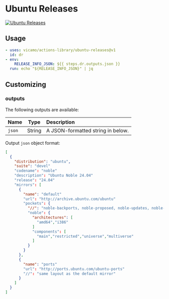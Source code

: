 # Ubuntu Releases

[![Ubuntu Releases](https://github.com/vicamo/actions-library/actions/workflows/ubuntu-releases.yml/badge.svg)](https://github.com/vicamo/actions-library/actions/workflows/ubuntu-releases.yml)

## Usage

<!-- start usage -->

```yaml
- uses: vicamo/actions-library/ubuntu-releases@v1
  id: dr
- env:
    RELEASE_INFO_JSON: ${{ steps.dr.outputs.json }}
  run: echo "${RELEASE_INFO_JSON}" | jq
```

<!-- end usage -->

## Customizing

### outputs

The following outputs are available:

| Name   | Type   | Description                       |
| :----- | ------ | :-------------------------------- |
| `json` | String | A JSON-formatted string in below. |

Output `json` object format:

<!-- markdownlint-disable MD013 -->

```json
[
  {
    "distribution": "ubuntu",
    "suite": "devel"
    "codename": "noble"
    "description": "Ubuntu Noble 24.04"
    "release": "24.04"
    "mirrors": [
      {
        "name": "default"
        "url": "http://archive.ubuntu.com/ubuntu"
        "pockets": {
          "//": "noble-backports, noble-proposed, noble-updates, noble-security, etc."
          "noble": {
            "architectures": [
              "amd64","i386"
            ]
            "components": [
              "main","restricted","universe","multiverse"
            ]
          }
        }
      },
      {
        "name": "ports"
        "url": "http://ports.ubuntu.com/ubuntu-ports"
        "//": "same layout as the default mirror"
      }
    ]
  }
]
```

<!-- markdownlint-enable MD013 -->
